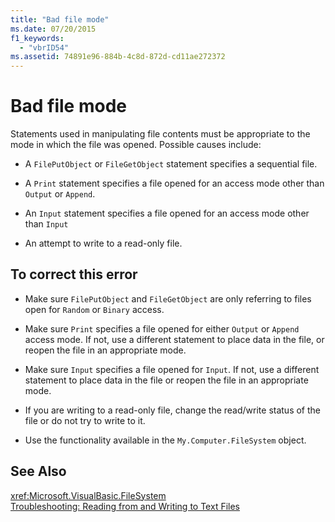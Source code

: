 ```yaml
---
title: "Bad file mode"
ms.date: 07/20/2015
f1_keywords: 
  - "vbrID54"
ms.assetid: 74891e96-884b-4c8d-872d-cd11ae272372
---
```

# Bad file mode
Statements used in manipulating file contents must be appropriate to the mode in which the file was opened. Possible causes include:  
  
- A `FilePutObject` or `FileGetObject` statement specifies a sequential file.  
  
- A `Print` statement specifies a file opened for an access mode other than `Output` or `Append`.  
  
- An `Input` statement specifies a file opened for an access mode other than `Input`  
  
- An attempt to write to a read-only file.  
  
## To correct this error  
  
- Make sure `FilePutObject` and `FileGetObject` are only referring to files open for `Random` or `Binary` access.  
  
- Make sure `Print` specifies a file opened for either `Output` or `Append` access mode. If not, use a different statement to place data in the file, or reopen the file in an appropriate mode.  
  
- Make sure `Input` specifies a file opened for `Input`. If not, use a different statement to place data in the file or reopen the file in an appropriate mode.  
  
- If you are writing to a read-only file, change the read/write status of the file or do not try to write to it.  
  
- Use the functionality available in the `My.Computer.FileSystem` object.  
  
## See Also  
 <xref:Microsoft.VisualBasic.FileSystem>  
 [Troubleshooting: Reading from and Writing to Text Files](../../../visual-basic/developing-apps/programming/drives-directories-files/troubleshooting-reading-from-and-writing-to-text-files.md)
